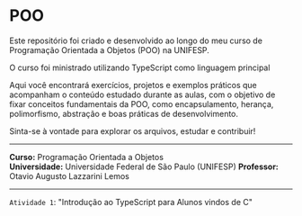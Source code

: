# POO

Este repositório foi criado e desenvolvido ao longo do meu curso de Programação Orientada a Objetos (POO) na UNIFESP.

O curso foi ministrado utilizando TypeScript como linguagem principal

Aqui você encontrará exercícios, projetos e exemplos práticos que acompanham o conteúdo estudado durante as aulas, com o objetivo de fixar conceitos fundamentais da POO, como encapsulamento, herança, polimorfismo, abstração e boas práticas de desenvolvimento.

Sinta-se à vontade para explorar os arquivos, estudar e contribuir!

---

**Curso:** Programação Orientada a Objetos  
**Universidade:** Universidade Federal de São Paulo (UNIFESP)
**Professor:** Otavio Augusto Lazzarini Lemos

---
`Atividade 1`: "Introdução ao TypeScript para Alunos vindos de C"
